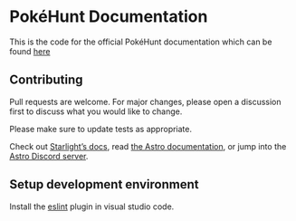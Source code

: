 # PokéHunt Documentation

This is the code for the official PokéHunt documentation which can be found [here](https://docs.pokehunt.xyz)

## Contributing

Pull requests are welcome. For major changes, please open a discussion first to discuss what you would like to change.

Please make sure to update tests as appropriate.

Check out [Starlight’s docs](https://starlight.astro.build/), read [the Astro documentation](https://docs.astro.build), or jump into the [Astro Discord server](https://astro.build/chat).

## Setup development environment

Install the [eslint](https://marketplace.visualstudio.com/items?itemName=dbaeumer.vscode-eslint) plugin in visual studio code.